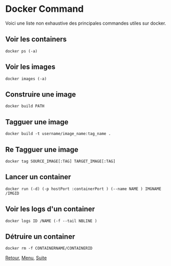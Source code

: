 # Docker Command
Voici une liste non exhaustive des principales commandes utiles sur docker. 

## Voir les containers 
```shell
docker ps (-a)
```
## Voir les images
```shell
docker images (-a)
```

## Construire une image 
```shell
docker build PATH
```

## Tagguer une image
```shell
docker build -t username/image_name:tag_name .
```
## Re Tagguer une image 
```shell
docker tag SOURCE_IMAGE[:TAG] TARGET_IMAGE[:TAG]
```

## Lancer un container 
```shell
docker run (-d) (-p hostPort :containerPort ) (--name NAME ) IMGNAME /IMGID
```

## Voir les logs d'un container
```shell
docker logs ID /NAME (-f --tail NBLINE )
```

## Détruire un container
```shell
docker rm -f CONTAINERNAME/CONTAINERID
```


[Retour](https://obeyler.github.io/Formation-K8S/Chapitres/DockerFile.html), [Menu](https://obeyler.github.io/Formation-K8S/), [Suite](https://obeyler.github.io/Formation-K8S/Chapitres/DockerRegistry.html)
